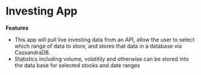 # Investing App

**Features**
- This app will pull live investing data from an API, allow the user to select which range of data to store, and stores that data in a database via CassandraDB. 
- Statistics including volume, volatitily and otherwise can be stored into the data base for selected stocks and date ranges 

